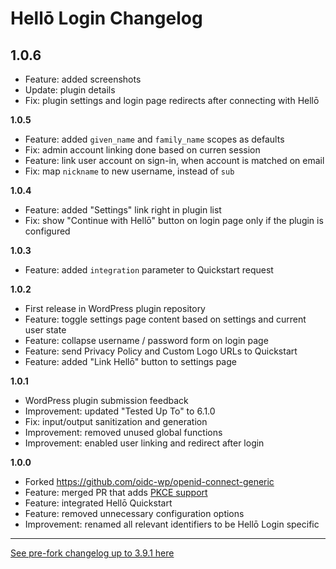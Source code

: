 # Hellō Login Changelog

## 1.0.6 ##

* Feature: added screenshots
* Update: plugin details
* Fix: plugin settings and login page redirects after connecting with Hellō

**1.0.5**

- Feature: added `given_name` and `family_name` scopes as defaults
- Fix: admin account linking done based on curren session
- Feature: link user account on sign-in, when account is matched on email
- Fix: map `nickname` to new username, instead of `sub`

**1.0.4**

- Feature: added "Settings" link right in plugin list
- Fix: show "Continue with Hellō" button on login page only if the plugin is configured

**1.0.3**

- Feature: added `integration` parameter to Quickstart request

**1.0.2**

- First release in WordPress plugin repository
- Feature: toggle settings page content based on settings and current user state
- Feature: collapse username / password form on login page
- Feature: send Privacy Policy and Custom Logo URLs to Quickstart
- Feature: added "Link Hellō" button to settings page

**1.0.1**

- WordPress plugin submission feedback
- Improvement: updated "Tested Up To" to 6.1.0
- Fix: input/output sanitization and generation
- Improvement: removed unused global functions
- Improvement: enabled user linking and redirect after login

**1.0.0**

- Forked https://github.com/oidc-wp/openid-connect-generic
- Feature: merged PR that adds [PKCE support](https://github.com/oidc-wp/openid-connect-generic/pull/421)
- Feature: integrated Hellō Quickstart
- Feature: removed unnecessary configuration options
- Improvement: renamed all relevant identifiers to be Hellō Login specific

--------

[See pre-fork changelog up to 3.9.1 here](https://github.com/oidc-wp/openid-connect-generic/blob/main/CHANGELOG.md)
